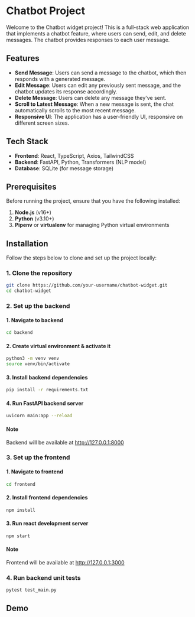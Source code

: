 # Chatbot Project

Welcome to the Chatbot widget project! This is a full-stack web application that implements a chatbot feature, where users can send, edit, and delete messages. The chatbot provides responses to each user message.

## Features

- **Send Message**: Users can send a message to the chatbot, which then responds with a generated message.
- **Edit Message**: Users can edit any previously sent message, and the chatbot updates its response accordingly.
- **Delete Message**: Users can delete any message they've sent.
- **Scroll to Latest Message**: When a new message is sent, the chat automatically scrolls to the most recent message.
- **Responsive UI**: The application has a user-friendly UI, responsive on different screen sizes.

## Tech Stack

- **Frontend**: React, TypeScript, Axios, TailwindCSS
- **Backend**: FastAPI, Python, Transformers (NLP model)
- **Database**: SQLite (for message storage)

## Prerequisites

Before running the project, ensure that you have the following installed:

1. **Node.js** (v16+)
2. **Python** (v3.10+)
3. **Pipenv** or **virtualenv** for managing Python virtual environments

## Installation

Follow the steps below to clone and set up the project locally:

### 1. Clone the repository

```bash
git clone https://github.com/your-username/chatbot-widget.git
cd chatbot-widget
```

### 2. Set up the backend

#### 1. Navigate to backend
```bash
cd backend
```

#### 2. Create virtual environment & activate it

```bash
python3 -m venv venv
source venv/bin/activate
```

#### 3. Install backend dependencies

```bash
pip install -r requirements.txt
```

#### 4. Run FastAPI backend server

```bash
uvicorn main:app --reload
```

#### Note

Backend will be available at http://127.0.0.1:8000


### 3. Set up the frontend

#### 1. Navigate to frontend
```bash
cd frontend
```

#### 2. Install frontend dependencies

```bash
npm install
```

#### 3. Run react development server

```bash
npm start
```

#### Note

Frontend will be available at http://127.0.0.1:3000


### 4. Run backend unit tests

```bash
pytest test_main.py
```

## Demo